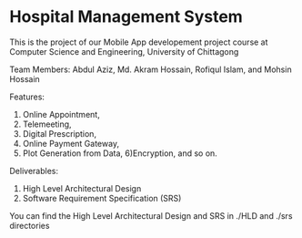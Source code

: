 # Hospital Management System
This is the project of our Mobile App developement project course at Computer Science and Engineering, University of Chittagong

Team Members: Abdul Aziz, Md. Akram Hossain, Rofiqul Islam, and Mohsin Hossain

Features: 
1) Online Appointment, 
2) Telemeeting,
3) Digital Prescription,
4) Online Payment Gateway,
5) Plot Generation from Data,
6)Encryption, and so on.

Deliverables:
1) High Level Architectural Design
2) Software Requirement Specification (SRS)

You can find the High Level Architectural Design and SRS in ./HLD and ./srs directories
 
